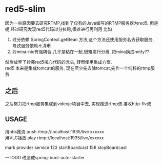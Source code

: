 # red5-slim

因为一些原因要去研究RTMP,找到了仅有的Java编写的RTMP服务器为red5. 但是呢,经过研究发现red5代码过分拉跨,很难进行再利用 比如

1. 过分依赖 SpringContext.getBean 方法,这个方法还使用服务名去获取服务, 导致服务依赖不清晰
2. 对mina-nio有强耦合,几乎是粘在一起,很难进行分离, 把mina换成netty??

然后放弃了抄袭red5核心代码的念头, 转而使用集成方案.   
red5 本来是集成tomcat的服务, 现在至少先去除tomcat,先作一个纯粹的rtmp服务.

## 之后

之后努力把rtmp服务集成到videojc项目中去, 实现推送rtmp流 接收http-flv流

## USAGE

用obs推流 push rtmp://localhost:1935/live xxxxxx  
用VLC播放 play rtmp://localhost:1935/live/xxxxxx

mark provider service 123 startBoardcast 158 stopBoardcast

--TODO 改造成spring-boot-auto-starter
